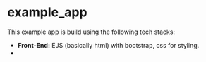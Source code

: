 # example_app

This example app is build using the following tech stacks:
- **Front-End:** EJS (basically html) with bootstrap, css for styling.
- 
